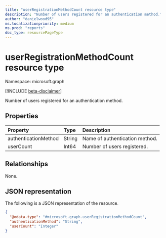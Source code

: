 ```yaml
---
title: "userRegistrationMethodCount resource type"
description: "Number of users registered for an authentication method."
author: "danielwood95"
ms.localizationpriority: medium
ms.prod: "reports"
doc_type: resourcePageType
---
```


# userRegistrationMethodCount resource type

Namespace: microsoft.graph

[!INCLUDE [beta-disclaimer](../../includes/beta-disclaimer.md)]

Number of users registered for an authentication method.

## Properties
|Property|Type|Description|
|:---|:---|:---|
|authenticationMethod|String|Name of authentication method.|
|userCount|Int64|Number of users registered.|

## Relationships
None.

## JSON representation
The following is a JSON representation of the resource.
<!-- {
  "blockType": "resource",
  "@odata.type": "microsoft.graph.userRegistrationMethodCount"
}
-->
``` json
{
  "@odata.type": "#microsoft.graph.userRegistrationMethodCount",
  "authenticationMethod": "String",
  "userCount": "Integer"
}
```
